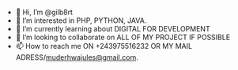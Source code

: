 - 👋 Hi, I’m @gilb8rt
- 👀 I’m interested in PHP, PYTHON, JAVA.
- 🌱 I’m currently learning about DIGITAL FOR DEVELOPMENT
- 💞️ I’m looking to collaborate on ALL OF MY PROJECT IF POSSIBLE
- 📫 How to reach me ON +243975516232 OR MY MAIL ADRESS/muderhwajules@gmail.com.

<!---
gilb8rt/gilb8rt is a ✨ special ✨ repository because its `README.md` (this file) appears on your GitHub profile.
You can click the Preview link to take a look at your changes.
--->
